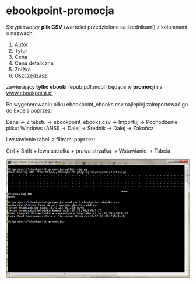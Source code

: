 # ebookpoint-promocja
Skrypt tworzy **plik CSV** (wartości przedzielone są średnikami) z kolumnami o nazwach:

1. Autor
2. Tytuł
3. Cena
4. Cena detaliczna
5. Zniżka 
6. Oszczędzasz

zawierający **tylko ebooki** (epub,pdf,mobi) będące w **promocji** na www.ebookpoint.pl

Po wygenerowaniu pliku ebookpoint_ebooks.csv najlepiej zaimportować go do Excela poprzez:

Dane -> Z tekstu -> ebookpoint_ebooks.csv -> Importuj -> Pochodzenie pliku: Windows (ANSI) -> Dalej -> Średnik -> Dalej -> Zakończ

i wstawienie tabeli z filtrami poprzez:

Ctrl + Shift + lewa strzałka + prawa strzałka -> Wstawianie -> Tabela

![alt tag](https://raw.githubusercontent.com/maciejszewczyk/ebookpoint-promocja/master/ebookpoint_promocja.png)

